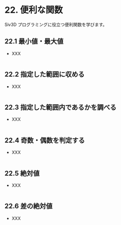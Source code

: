 # 22. 便利な関数
Siv3D プログラミングに役立つ便利関数を学びます。

## 22.1 最小値・最大値
- XXX

```cpp

```

## 22.2 指定した範囲に収める
- XXX

```cpp

```


## 22.3 指定した範囲内であるかを調べる
- XXX

```cpp

```


## 22.4 奇数・偶数を判定する
- XXX
	
```cpp

```


## 22.5 絶対値
- XXX

```cpp

```


## 22.6 差の絶対値
- XXX

```cpp

```
